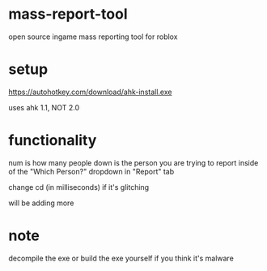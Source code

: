 # mass-report-tool
open source ingame mass reporting tool for roblox

# setup
https://autohotkey.com/download/ahk-install.exe

uses ahk 1.1, NOT 2.0
# functionality

num is how many people down is the person you are trying to report inside of the "Which Person?" dropdown in "Report" tab

change cd (in milliseconds) if it's glitching

will be adding more

# note

decompile the exe or build the exe yourself if you think it's malware
